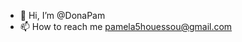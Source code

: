 - 👋 Hi, I’m @DonaPam
- 📫 How to reach me pamela5houessou@gmail.com 
<!---
DonaPam/DonaPam is a ✨ special ✨ repository because its `README.md` (this file) appears on your GitHub profile.
You can click the Preview link to take a look at your changes.
--->
